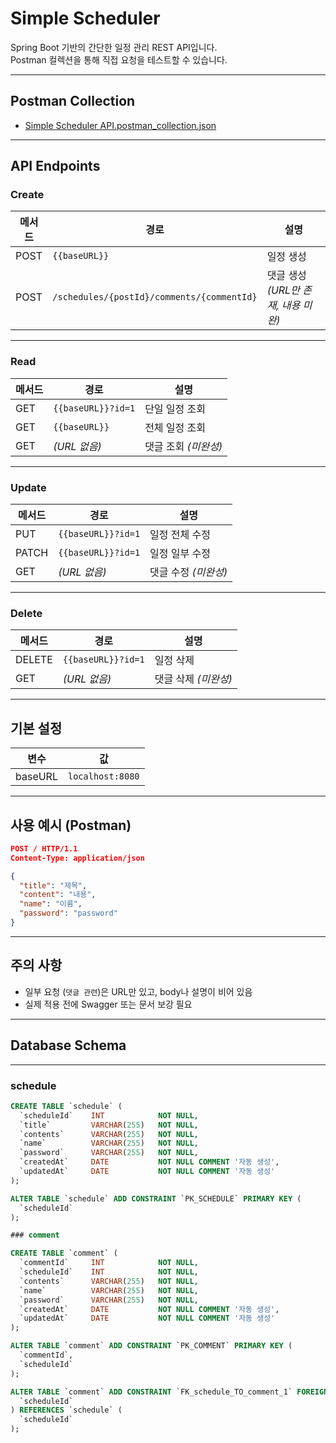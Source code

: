 # Simple Scheduler

Spring Boot 기반의 간단한 일정 관리 REST API입니다.  
Postman 컬렉션을 통해 직접 요청을 테스트할 수 있습니다.

---

## Postman Collection

- [Simple Scheduler API.postman_collection.json](./Simple%20Scheduler%20API.postman_collection.json)

---

## API Endpoints

### Create

| 메서드 | 경로                     | 설명         |
|--------|--------------------------|--------------|
| POST   | `{{baseURL}}`            | 일정 생성     |
| POST   | `/schedules/{postId}/comments/{commentId}` | 댓글 생성 *(URL만 존재, 내용 미완)* |

---

### Read

| 메서드 | 경로           | 설명         |
|--------|----------------|--------------|
| GET    | `{{baseURL}}?id=1` | 단일 일정 조회 |
| GET    | `{{baseURL}}`      | 전체 일정 조회 |
| GET    | *(URL 없음)*       | 댓글 조회 *(미완성)* |

---

### Update

| 메서드 | 경로           | 설명             |
|--------|----------------|------------------|
| PUT    | `{{baseURL}}?id=1` | 일정 전체 수정     |
| PATCH  | `{{baseURL}}?id=1` | 일정 일부 수정     |
| GET    | *(URL 없음)*       | 댓글 수정 *(미완성)* |

---

### Delete

| 메서드 | 경로           | 설명         |
|--------|----------------|--------------|
| DELETE | `{{baseURL}}?id=1` | 일정 삭제     |
| GET    | *(URL 없음)*       | 댓글 삭제 *(미완성)* |

---

## 기본 설정

| 변수     | 값               |
|----------|------------------|
| baseURL  | `localhost:8080` |

---

## 사용 예시 (Postman)

```json
POST / HTTP/1.1
Content-Type: application/json

{
  "title": "제목",
  "content": "내용",
  "name": "이름",
  "password": "password"
}
```

---

## 주의 사항
- 일부 요청 (`댓글 관련`)은 URL만 있고, body나 설명이 비어 있음
- 실제 적용 전에 Swagger 또는 문서 보강 필요

---

## Database Schema

---

### schedule

```sql
CREATE TABLE `schedule` (
  `scheduleId`    INT            NOT NULL,
  `title`         VARCHAR(255)   NOT NULL,
  `contents`      VARCHAR(255)   NOT NULL,
  `name`          VARCHAR(255)   NOT NULL,
  `password`      VARCHAR(255)   NOT NULL,
  `createdAt`     DATE           NOT NULL COMMENT '자동 생성',
  `updatedAt`     DATE           NOT NULL COMMENT '자동 생성'
);

ALTER TABLE `schedule` ADD CONSTRAINT `PK_SCHEDULE` PRIMARY KEY (
  `scheduleId`
);

### comment

CREATE TABLE `comment` (
  `commentId`     INT            NOT NULL,
  `scheduleId`    INT            NOT NULL,
  `contents`      VARCHAR(255)   NOT NULL,
  `name`          VARCHAR(255)   NOT NULL,
  `password`      VARCHAR(255)   NOT NULL,
  `createdAt`     DATE           NOT NULL COMMENT '자동 생성',
  `updatedAt`     DATE           NOT NULL COMMENT '자동 생성'
);

ALTER TABLE `comment` ADD CONSTRAINT `PK_COMMENT` PRIMARY KEY (
  `commentId`,
  `scheduleId`
);

ALTER TABLE `comment` ADD CONSTRAINT `FK_schedule_TO_comment_1` FOREIGN KEY (
  `scheduleId`
) REFERENCES `schedule` (
  `scheduleId`
);
